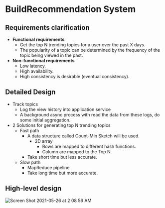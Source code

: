 # BuildRecommendation System

## Requirements clarification
- **Functional requirements**
   - Get the top N trending topics for a user over the past X days.
   - The popularity of a topic can be determined by the frequency of the topic being viewed in the past.
- **Non-functional requirements**
   - Low latency.
   - High availability.
   - High consistency is desirable (eventual consistency).

## Detailed Design
- Track topics
   - Log the view history into application service
   - A background async process with read the data from these logs, do some initial aggregation.
- 2 Solutions for generating top N trending topics
   - Fast path
      - A data structure called Count-Min Sketch will be used.
         - 2D array
            - Rows are mapped to different hash functions.
            - Column are mapped to the Top N.
      - Take short time but less accurate.
   - Slow path
      - MapReduce pipeline
      - Take long time but more accurate.

## High-level design
![Screen Shot 2021-05-26 at 2 08 56 AM](https://user-images.githubusercontent.com/8989447/119625374-59f06380-bdc7-11eb-93e0-bd29a3408b54.png)
